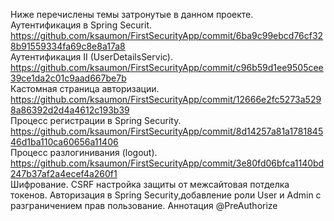 Ниже перечислены темы затронутые в данном проекте.  
Аутентификация в Spring Securit.   
https://github.com/ksaumon/FirstSecurityApp/commit/6ba9c99ebcd76cf328b91559334fa69c8e8a17a8   
Аутентификация II (UserDetailsServic).   
https://github.com/ksaumon/FirstSecurityApp/commit/c96b59d1ee9505cee39ce1da2c01c9aad667be7b   
Кастомная страница авторизации.   
https://github.com/ksaumon/FirstSecurityApp/commit/12666e2fc5273a5298a86392d2d4a4612c193b39   
Процесс регистрации в Spring Security.
https://github.com/ksaumon/FirstSecurityApp/commit/8d14257a81a178184546d1ba110ca60656a11406   
Процесс разлогинивания (logout).   
https://github.com/ksaumon/FirstSecurityApp/commit/3e80fd06bfca1140bd247b37af2a4ecef4a260f1   
Шифрование.
CSRF настройка защиты от межсайтовая потделка токенов.
Авторизация в Spring Security,добавление роли User и Admin c разграничением прав пользование.
Аннотация @PreAuthorize
